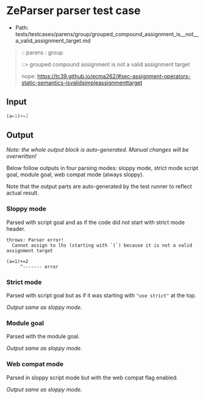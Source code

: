 # ZeParser parser test case

- Path: tests/testcases/parens/group/grouped_compound_assignment_is__not__a_valid_assignment_target.md

> :: parens : group
>
> ::> grouped compound assignment is not a valid assignment target
>
> nope: https://tc39.github.io/ecma262/#sec-assignment-operators-static-semantics-isvalidsimpleassignmenttarget

## Input


`````js
(a=1)+=2
`````

## Output

_Note: the whole output block is auto-generated. Manual changes will be overwritten!_

Below follow outputs in four parsing modes: sloppy mode, strict mode script goal, module goal, web compat mode (always sloppy).

Note that the output parts are auto-generated by the test runner to reflect actual result.

### Sloppy mode

Parsed with script goal and as if the code did not start with strict mode header.

`````
throws: Parser error!
  Cannot assign to lhs (starting with `(`) because it is not a valid assignment target

(a=1)+=2
     ^------- error
`````

### Strict mode

Parsed with script goal but as if it was starting with `"use strict"` at the top.

_Output same as sloppy mode._

### Module goal

Parsed with the module goal.

_Output same as sloppy mode._

### Web compat mode

Parsed in sloppy script mode but with the web compat flag enabled.

_Output same as sloppy mode._
